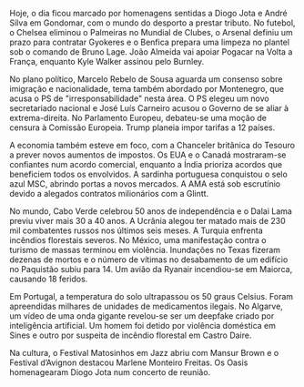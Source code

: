 Hoje, o dia ficou marcado por homenagens sentidas a Diogo Jota e André Silva em Gondomar, com o mundo do desporto a prestar tributo. No futebol, o Chelsea eliminou o Palmeiras no Mundial de Clubes, o Arsenal definiu um prazo para contratar Gyokeres e o Benfica prepara uma limpeza no plantel sob o comando de Bruno Lage. João Almeida vai apoiar Pogacar na Volta a França, enquanto Kyle Walker assinou pelo Burnley.

No plano político, Marcelo Rebelo de Sousa aguarda um consenso sobre imigração e nacionalidade, tema também abordado por Montenegro, que acusa o PS de "irresponsabilidade" nesta área. O PS elegeu um novo secretariado nacional e José Luís Carneiro acusou o Governo de se aliar à extrema-direita. No Parlamento Europeu, debateu-se uma moção de censura à Comissão Europeia. Trump planeia impor tarifas a 12 países.

A economia também esteve em foco, com a Chanceler britânica do Tesouro a prever novos aumentos de impostos. Os EUA e o Canadá mostraram-se confiantes num acordo comercial, enquanto a Índia prioriza acordos que beneficiem todos os envolvidos. A sardinha portuguesa conquistou o selo azul MSC, abrindo portas a novos mercados. A AMA está sob escrutínio devido a alegados contratos milionários com a Glintt.

No mundo, Cabo Verde celebrou 50 anos de independência e o Dalai Lama previu viver mais 30 a 40 anos. A Ucrânia alegou ter matado mais de 230 mil combatentes russos nos últimos seis meses. A Turquia enfrenta incêndios florestais severos. No México, uma manifestação contra o turismo de massas terminou em violência. Inundações no Texas fizeram dezenas de mortos e o número de vítimas no desabamento de um edifício no Paquistão subiu para 14. Um avião da Ryanair incendiou-se em Maiorca, causando 18 feridos.

Em Portugal, a temperatura do solo ultrapassou os 50 graus Celsius. Foram apreendidas milhares de unidades de medicamentos ilegais. No Algarve, um vídeo de uma onda gigante revelou-se ser um deepfake criado por inteligência artificial. Um homem foi detido por violência doméstica em Sines e outro por suspeita de incêndio florestal em Castro Daire.

Na cultura, o Festival Matosinhos em Jazz abriu com Mansur Brown e o Festival d’Avignon destacou Marlene Monteiro Freitas. Os Oasis homenagearam Diogo Jota num concerto de reunião.